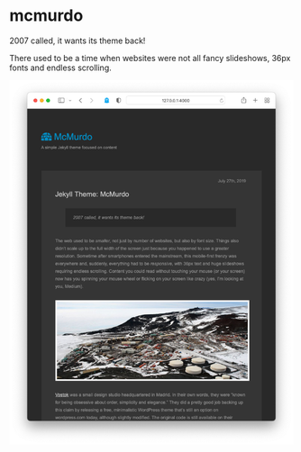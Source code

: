 # mcmurdo

2007 called, it wants its theme back!

There used to be a time when websites were not all fancy slideshows, 36px fonts and endless scrolling.

![McMurdo screenshot](mcmurdo.png)